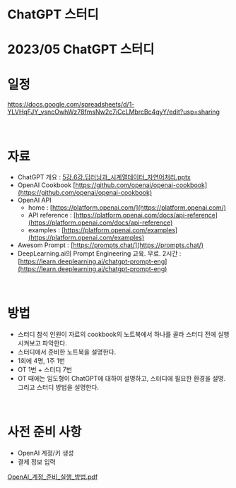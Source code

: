 # ChatGPT 스터디


# 2023/05 ChatGPT 스터디

# 일정
https://docs.google.com/spreadsheets/d/1-YLVHqFJY_vsncOwhWz78fmsNw2c7iCcLMbrcBc4qyY/edit?usp=sharing


<br>

# 자료

- ChatGPT 개요 : [5강.6강.딥러닝과_시계열데이터_자연어처리.pptx](5강.6강.딥러닝과_시계열데이터_자연어처리.pptx)
- OpenAI Cookbook [https://github.com/openai/openai-cookbook](https://github.com/openai/openai-cookbook)
- OpenAI API
    - home : [https://platform.openai.com/](https://platform.openai.com/)
    - API reference : [https://platform.openai.com/docs/api-reference](https://platform.openai.com/docs/api-reference)
    - examples : [https://platform.openai.com/examples](https://platform.openai.com/examples)
- Awesom Prompt : [https://prompts.chat/](https://prompts.chat/)
- DeepLearning.ai의 Prompt Engineering 교육. 무료. 2시간 : [https://learn.deeplearning.ai/chatgpt-prompt-eng](https://learn.deeplearning.ai/chatgpt-prompt-eng)


<br>

# 방법

- 스터디 참석 인원이 자료의 cookbook의 노트북에서 하나를 골라 스터디 전에 실행 시켜보고 파악한다.
- 스터디에서 준비한 노트북을 설명한다.
- 1회에 4명, 1주 1번
- OT 1번 + 스터디 7번
- OT 때에는 임도형이 ChatGPT에 대하여 설명하고, 스터디에 필요한 환경을 설명. 그리고 스터디 방법을 설명한다.


<br>

# 사전 준비 사항

- OpenAI 계정/키 생성
- 결제 정보 입력

[OpenAI_계정_준비_실행_방법.pdf](OpenAI_계정_준비_실행_방법.pdf)

